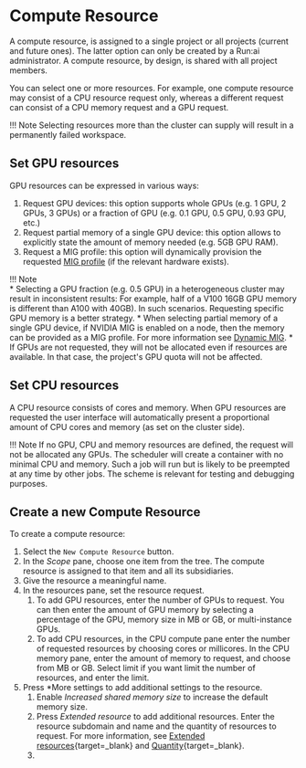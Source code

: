 # Compute Resource

A compute resource, is assigned to a single project or all projects (current and future ones). The latter option can only be created by a Run:ai administrator. A compute resource, by design, is shared with all project members.

You can select one or more resources. For example, one compute resource may consist of a CPU resource request only, whereas a different request can consist of a CPU memory request and a GPU request.

!!! Note
    Selecting resources more than the cluster can supply will result in a permanently failed workspace.

## Set GPU resources

GPU resources can be expressed in various ways:

1. Request GPU devices: this option supports whole GPUs (e.g. 1 GPU, 2 GPUs, 3 GPUs) or a fraction of GPU (e.g. 0.1 GPU, 0.5 GPU, 0.93 GPU, etc.)
2. Request partial memory of a single GPU device: this option allows to explicitly state the amount of memory needed (e.g. 5GB GPU RAM).
3. Request a MIG profile: this option will dynamically provision the requested [MIG profile](../../../scheduling/fractions.md#dynamic-mig) (if the relevant hardware exists).

!!! Note  
    * Selecting a GPU fraction (e.g. 0.5 GPU) in a heterogeneous cluster may result in inconsistent results: For example, half of a V100 16GB GPU memory is different than A100 with 40GB). In such scenarios. Requesting specific GPU memory is a better strategy.
    * When selecting partial memory of a single GPU device, if NVIDIA MIG is enabled on a node, then the memory can be provided as a MIG profile. For more information see [Dynamic MIG](../../../scheduling/fractions.md#dynamic-mig).
    * If GPUs are not requested, they will not be allocated even if resources are available. In that case, the project's GPU quota will not be affected.

## Set CPU resources

A CPU resource consists of cores and memory. When GPU resources are requested the user interface will automatically present a proportional amount of CPU cores and memory (as set on the cluster side).

!!! Note
    If no GPU, CPU and memory resources are defined, the request will not be allocated any GPUs. The scheduler will create a container with no minimal CPU and memory. Such a job will run but is likely to be preempted at any time by other jobs. The scheme is relevant for testing and debugging purposes.  

## Create a new Compute Resource

To create a compute resource:

1. Select the `New Compute Resource` button.
2. In the *Scope* pane, choose one item from the tree. The compute resource is assigned to that item and all its subsidiaries.
3. Give the resource a meaningful name.
4. In the resources pane, set the resource request.
   1. To add GPU resources, enter the number of GPUs to request. You can then enter the amount of GPU memory by selecting a percentage of the GPU, memory size in MB or GB, or multi-instance GPUs.
   2. To add CPU resources, in the CPU compute pane enter the number of requested resources by choosing cores or millicores. In the CPU memory pane, enter the amount of memory to request, and choose from MB or GB. Select limit if you want limit the number of resources, and enter the limit.
5. Press *More settings to add additional settings to the resource.
   1. Enable *Increased shared memory size* to increase the default memory size.
   2. Press *Extended resource* to add additional resources. Enter the resource subdomain and name and the quantity of resources to request. For more information, see [Extended resources](https://kubernetes.io/docs/tasks/configure-pod-container/extended-resource/){target=_blank} and [Quantity](https://kubernetes.io/docs/reference/kubernetes-api/common-definitions/quantity/){target=_blank}.
   3. 